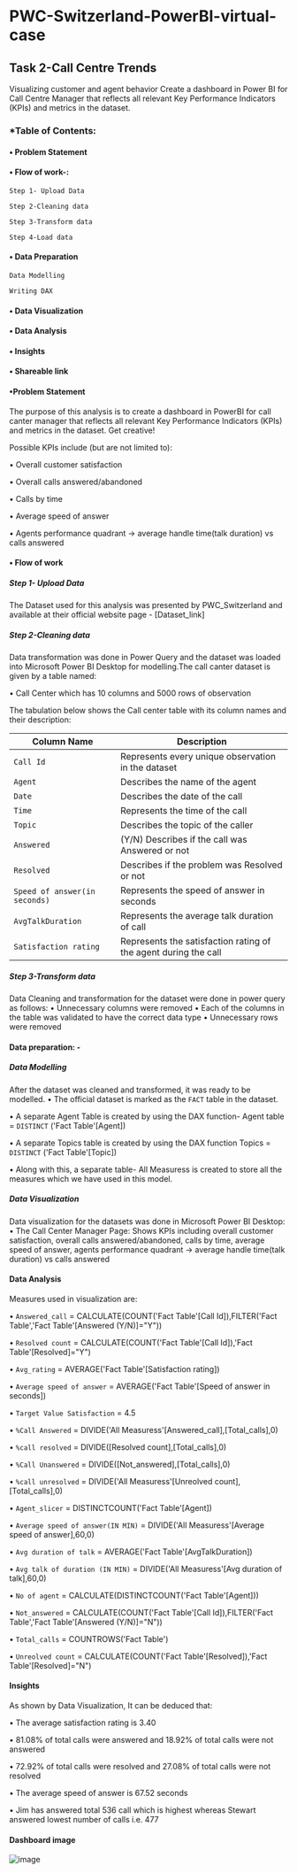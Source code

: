 # PWC-Switzerland-PowerBI-virtual-case

## Task 2-Call Centre Trends


Visualizing customer and agent behavior
Create a dashboard in Power BI for Call Centre Manager that reflects all relevant Key Performance Indicators (KPIs) and metrics in the dataset. 


###  *Table of Contents:

#### •		Problem Statement

#### •		Flow of work-:
```             
Step 1- Upload Data
             
Step 2-Cleaning data
            
Step 3-Transform data
             
Step 4-Load data 
```
#### •	Data Preparation
```
Data Modelling

Writing DAX 
```
#### •		Data Visualization

#### •		Data Analysis

#### •		Insights

#### •		Shareable link

#### •Problem Statement

The purpose of this analysis is to create a dashboard in PowerBI for call canter manager that reflects all relevant Key Performance Indicators (KPIs) and metrics in the dataset. Get creative!

Possible KPIs include (but are not limited to):

•	Overall customer satisfaction

•	Overall calls answered/abandoned

•	Calls by time

•	Average speed of answer

•	Agents performance quadrant -> average handle time(talk duration) vs calls answered


#### •	Flow of work

##### Step 1- Upload Data

The Dataset used for this analysis was presented by PWC_Switzerland and available at their official website page - [Dataset_link]

##### Step 2-Cleaning data

Data transformation was done in Power Query and the dataset was loaded into Microsoft Power BI Desktop for modelling.The call canter dataset is given by a table named:

•	Call Center which has 10 columns and 5000 rows of observation

The tabulation below shows the Call center table with its column names and their description:

| Column Name	    | Description     | 
| ------------- | ------------- | 
| `Call Id`        |Represents every unique observation in the dataset         | `NewYork`   |
| `Agent	  `         | Describes the name of the agent           | `Toronto`   |
| `Date` |    	                  Describes the date of the call|
| `Time` |	                        Represents the time of the call|
|`Topic` |                       Describes the topic of the caller|
| `Answered`                     |(Y/N)	Describes if the call was Answered or not|
|  `Resolved`	                    |Describes if the problem was Resolved or not|
| `Speed of answer(in seconds)`	|Represents the speed of answer in seconds|
| `AvgTalkDuration`              |	Represents the average talk duration of call|
| `Satisfaction rating`	        |Represents the satisfaction rating of the agent during the call|

##### Step 3-Transform data
Data Cleaning and transformation for the dataset were done in power query as follows:
•	Unnecessary columns were removed
•	Each of the columns in the table was validated to have the correct data type
•	Unnecessary rows were removed

#### Data preparation: -

##### Data Modelling
After the dataset was cleaned and transformed, it was ready to be modelled.
•	The official dataset is marked as the `FACT` table in the dataset.

•	A separate Agent Table is created by using the DAX function-
Agent table = `DISTINCT` ('Fact Table'[Agent])

•	A separate Topics table is created by using the DAX function
        Topics = `DISTINCT` ('Fact Table'[Topic])
        
•	Along with this, a separate table- All Measuress is created to store all the measures which we have used in this model.

##### Data Visualization
Data visualization for the datasets was done in Microsoft Power BI Desktop:
•	The Call Center Manager Page: Shows KPIs including overall customer satisfaction, overall calls answered/abandoned, calls by time, average speed of answer, 
agents performance quadrant -> average handle time(talk duration) vs calls answered

#### Data Analysis
Measures used in visualization are:

•	`Answered_call` = CALCULATE(COUNT('Fact Table'[Call Id]),FILTER('Fact Table','Fact Table'[Answered (Y/N)]="Y"))

•	`Resolved count` = CALCULATE(COUNT('Fact Table'[Call Id]),'Fact Table'[Resolved]="Y")

•	`Avg_rating` = AVERAGE('Fact Table'[Satisfaction rating])

•	`Average speed of answer` = AVERAGE('Fact Table'[Speed of answer in seconds])

•	`Target Value Satisfaction` = 4.5

•	`%Call Answered` = DIVIDE('All Measuress'[Answered_call],[Total_calls],0)

•	`%call resolved` = DIVIDE([Resolved count],[Total_calls],0)

•	`%Call Unanswered` = DIVIDE([Not_answered],[Total_calls],0)

•	`%call unresolved` = DIVIDE('All Measuress'[Unreolved count],[Total_calls],0)

•	`Agent_slicer` = DISTINCTCOUNT('Fact Table'[Agent])

•	`Average speed of answer(IN MIN)` = DIVIDE('All Measuress'[Average speed of answer],60,0)

•	`Avg duration of talk` = AVERAGE('Fact Table'[AvgTalkDuration])

•	`Avg talk of duration (IN MIN)` = DIVIDE('All Measuress'[Avg duration of talk],60,0)

•	`No of agent` = CALCULATE(DISTINCTCOUNT('Fact Table'[Agent]))

•	`Not_answered` = CALCULATE(COUNT('Fact Table'[Call Id]),FILTER('Fact Table','Fact Table'[Answered (Y/N)]="N"))

•	`Total_calls` = COUNTROWS('Fact Table')

•	`Unreolved count` = CALCULATE(COUNT('Fact Table'[Resolved]),'Fact Table'[Resolved]="N")


#### Insights

As shown by Data Visualization, It can be deduced that:

•	The average satisfaction rating is 3.40

•	81.08% of total calls were answered and 18.92% of total calls were not answered

•	72.92% of total calls were resolved and 27.08% of total calls were not resolved

•	The average speed of answer is 67.52 seconds

•	Jim has answered total 536 call which is highest whereas Stewart answered lowest number of calls i.e. 477



#### Dashboard image


![image](https://user-images.githubusercontent.com/127341700/227794003-eabb02dd-3e8e-40c8-9611-79bedba25ce7.png)











